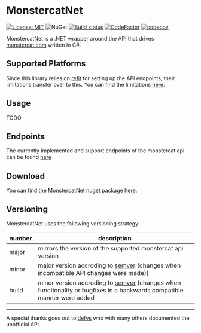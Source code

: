 # MonstercatNet

[![License: MIT](https://img.shields.io/badge/License-MIT-blue.svg)](https://github.com/Insire/Maple/blob/master/license.md)
![NuGet](https://img.shields.io/nuget/v/MonstercatNet)
[![Build status](https://dev.azure.com/SoftThorn/MonstercatNet/_apis/build/status/MonstercatNet-CD)](https://dev.azure.com/SoftThorn/MonstercatNet/_build/latest?definitionId=3)
[![CodeFactor](https://www.codefactor.io/repository/github/insire/monstercatnet/badge)](https://www.codefactor.io/repository/github/insire/monstercatnet)
[![codecov](https://codecov.io/gh/Insire/MonstercatNet/branch/master/graph/badge.svg)](https://codecov.io/gh/Insire/MonstercatNet)

MonstercatNet is a .NET wrapper around the API that drives [monstercat.com](https://www.monstercat.com/) written in C#.

## Supported Platforms

Since this library relies on [refit](https://github.com/reactiveui/refit) for setting up the API endpoints, their limitations transfer over to this. You can find the limitations [here](https://github.com/reactiveui/refit#where-does-this-work).

## Usage

TODO

## Endpoints

The currently implemented and support endpoints of the monstercat api can be found [here](endpoints.md)

## Download

You can find the MonstercatNet nuget package [here](https://www.nuget.org/packages/MonstercatNet/).

## Versioning

MonstercatNet uses the following versioning strategy:

|number|description|
| - | - |
|major|mirrors the version of the supported monstercat api version|
|minor|major version accroding to [semver](https://semver.org/) (changes when incompatible API changes were made))|
|build|minor version accroding to [semver](https://semver.org/) (changes when functionality or bugfixes in a backwards compatible manner were added|
----
A special thanks goes out to [defvs](https://github.com/defvs/connect-v2-docs) who with many others documented the unofficial API.
